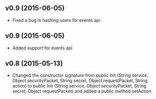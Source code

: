 ## v0.9 (2015-06-05)

* Fixed a bug in hashing users for events api

## v0.9 (2015-06-05)

* Added support for events api

## v0.8 (2015-05-13)

* Changed the constructor signature from public Init (String service, Object securityPacket, String secret, Object requestPacket, String action) to public Init (String service, Object securityPacket, String secret, Object requestPacket) and added a public method setAction
